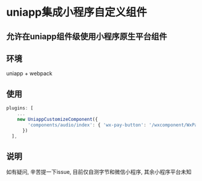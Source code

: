 # uniapp集成小程序自定义组件

## 允许在uniapp组件级使用小程序原生平台组件

## 环境

uniapp + webpack

## 使用

```ts
plugins: [
    ...
    new UniappCustomizeComponent({
        'components/audio/index': { 'wx-pay-button': '/wxcomponent/WxPayButton/index' }
      })
  ],
```
## 说明

如有疑问, 辛苦提一下issue, 目前仅自测字节和微信小程序, 其余小程序平台未知
